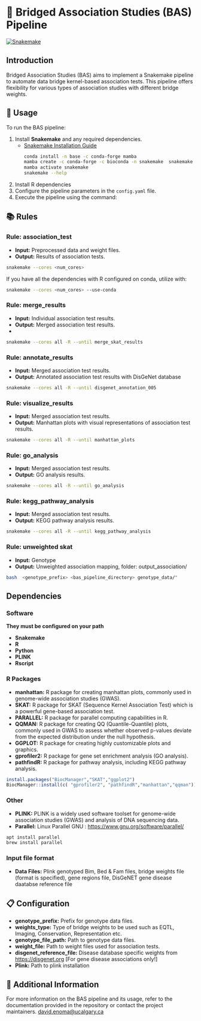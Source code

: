 # 🌉 Bridged Association Studies (BAS) Pipeline

[![Snakemake](https://img.shields.io/badge/snakemake-≥6.3.0-brightgreen.svg)](https://snakemake.github.io)


## Introduction
Bridged Association Studies (BAS) aims to implement a Snakemake pipeline to automate data bridge kernel-based association tests. This pipeline offers flexibility for various types of association studies with different bridge weights.

## 🚀 Usage
To run the BAS pipeline:

1. Install **Snakemake** and any required dependencies.
   - [Snakemake Installation Guide](https://snakemake.readthedocs.io/en/stable/getting_started/installation.html)
     ```bash
     conda install -n base -c conda-forge mamba
     mamba create -c conda-forge -c bioconda -n snakemake  snakemake
     mamba activate snakemake
     snakemake --help
     ```
2. Install R dependencies 
3. Configure the pipeline parameters in the `config.yaml` file.
3. Execute the pipeline using the command:


## 📚 Rules
### Rule: association_test
- **Input:** Preprocessed data and weight files.
- **Output:** Results of association tests.
```bash
snakemake --cores <num_cores>
```
   If you have all the dependencies with R configured on conda, utilize with:
   ```bash
   snakemake --cores <num_cores> --use-conda
   ```

### Rule: merge_results
- **Input:** Individual association test results.
- **Output:** Merged association test results.
- 
```bash
snakemake --cores all -R --until merge_skat_results
```


### Rule: annotate_results
- **Input:** Merged association test results.
- **Output:** Annotated association test results with DisGeNet database

```bash
snakemake --cores all -R --until disgenet_annotation_005
```

### Rule: visualize_results
- **Input:** Merged association test results.
- **Output:** Manhattan plots with visual representations of association test results.

```bash
snakemake --cores all -R --until manhattan_plots
```

### Rule: go_analysis
- **Input:** Merged association test results.
- **Output:** GO analysis results.

```bash
snakemake --cores all -R --until go_analysis
```

### Rule: kegg_pathway_analysis
- **Input:** Merged association test results.
- **Output:** KEGG pathway analysis results.

```bash
snakemake --cores all -R --until kegg_pathway_analysis
```
### Rule: unweighted skat
- **Input:** Genotype
- **Output:** Unweighted association mapping, folder: output_association/
```bash
bash  <genotype_prefix> <bas_pipeline_directory> genotype_data/"

```
## Dependencies

### Software
**They must be configured on your path**
- **Snakemake**
- **R**
- **Python**
- **PLINK**
- **Rscript**

### R Packages

- **manhattan:** R package for creating manhattan plots, commonly used in genome-wide association studies (GWAS).
- **SKAT:** R package for SKAT (Sequence Kernel Association Test) which is a powerful gene-based association test.
- **PARALLEL:** R package for parallel computing capabilities in R.
- **QQMAN:** R package for creating QQ (Quantile-Quantile) plots, commonly used in GWAS to assess whether observed p-values deviate from the expected distribution under the null hypothesis.
- **GGPLOT:** R package for creating highly customizable plots and graphics.
- **gprofiler2:** R package for gene set enrichment analysis (GO analysis).
- **pathfindR:** R package for pathway analysis, including KEGG pathway analysis.

```R
install.packages("BiocManager","SKAT","ggplot2")
BiocManager::install(c( "gprofiler2", "pathfindR","manhattan","qqman"))
```

### Other

- **PLINK:** PLINK is a widely used software toolset for genome-wide association studies (GWAS) and analysis of DNA sequencing data.
- **Parallel:** Linux Parallel GNU : https://www.gnu.org/software/parallel/
```bash
apt install parallel
brew install parallel 
```
### Input file format
- **Data Files:** Plink genotyped Bim, Bed & Fam files, bridge weights file (format is specified), gene regions file, DisGeNET gene disease daatabse reference file 


## 📋 Configuration
- **genotype_prefix:** Prefix for genotype data files.
- **weights_type:** Type of bridge weights to be used such as EQTL, Imaging, Conservation, Representation etc.
- **genotype_file_path:** Path to genotype data files.
- **weight_file:** Path to weight files used for association tests.
- **disgenet_reference_file:** Disease database specific weights from https://disgenet.org [For gene disease associations only!]
- **Plink:** Path to plink installation
  
## 📖 Additional Information
For more information on the BAS pipeline and its usage, refer to the documentation provided in the repository or contact the project maintainers.
david.enoma@ucalgary.ca 

